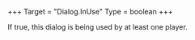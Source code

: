 +++
Target = "Dialog.InUse"
Type = boolean
+++

If true, this dialog is being used by at least one player.